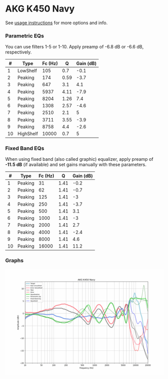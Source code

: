 # AKG K450 Navy
See [usage instructions](https://github.com/jaakkopasanen/AutoEq#usage) for more options and info.

### Parametric EQs
You can use filters 1-5 or 1-10. Apply preamp of -6.8 dB or -6.6 dB, respectively.

|   # | Type      |   Fc (Hz) |    Q |   Gain (dB) |
|-----|-----------|-----------|------|-------------|
|   1 | LowShelf  |       105 | 0.7  |        -0.1 |
|   2 | Peaking   |       174 | 0.59 |        -3.7 |
|   3 | Peaking   |       647 | 3.1  |         4.1 |
|   4 | Peaking   |      5937 | 4.11 |        -7.9 |
|   5 | Peaking   |      8204 | 1.26 |         7.4 |
|   6 | Peaking   |      1308 | 2.57 |        -4.6 |
|   7 | Peaking   |      2510 | 2.1  |         5   |
|   8 | Peaking   |      3711 | 3.55 |        -3.9 |
|   9 | Peaking   |      8758 | 4.4  |        -2.6 |
|  10 | HighShelf |     10000 | 0.7  |         5   |

### Fixed Band EQs
When using fixed band (also called graphic) equalizer, apply preamp of **-11.5 dB** (if available) and set gains manually with these parameters.

|   # | Type    |   Fc (Hz) |    Q |   Gain (dB) |
|-----|---------|-----------|------|-------------|
|   1 | Peaking |        31 | 1.41 |        -0.2 |
|   2 | Peaking |        62 | 1.41 |        -0.7 |
|   3 | Peaking |       125 | 1.41 |        -3   |
|   4 | Peaking |       250 | 1.41 |        -3.7 |
|   5 | Peaking |       500 | 1.41 |         3.1 |
|   6 | Peaking |      1000 | 1.41 |        -3   |
|   7 | Peaking |      2000 | 1.41 |         2.7 |
|   8 | Peaking |      4000 | 1.41 |        -2.4 |
|   9 | Peaking |      8000 | 1.41 |         4.6 |
|  10 | Peaking |     16000 | 1.41 |        11.2 |

### Graphs
![](./AKG%20K450%20Navy.png)
